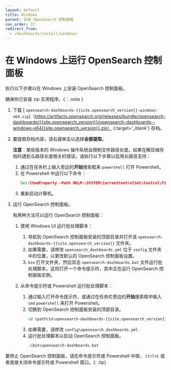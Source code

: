 ```yaml
---
layout: default
title: Windows
parent: 安装 OpenSearch 控制面板
nav_order: 37
redirect_from: 
  - /dashboards/install/windows/
---
```


# 在 Windows 上运行 OpenSearch 控制面板

执行以下步骤以在 Windows 上安装 OpenSearch 控制面板。

确保你已安装 zip 实用程序。{：.note }

1. 下载 [ `opensearch-dashboards-{{site.opensearch_version}}-windows-x64.zip`]（https://artifacts.opensearch.org/releases/bundle/opensearch-dashboards/{{site.opensearch_version}}/opensearch-dashboards--windows-x64{{site.opensearch_version}}.zip） {:target='\_blank'} 存档。

1. 要提取存档内容，请右键单击以选择**全部提取**。
   
   **注意**：某些版本的 Windows 操作系统会限制文件路径长度。如果在解压缩存档时遇到与路径长度相关的错误，请执行以下步骤以启用长路径支持：

   1. 通过在任务栏上输入旁边的**开始**搜索框来 `powershell` 打开 Powershell。
   1. 在 Powershell 中运行以下命令：
      ```bat
      Set-ItemProperty -Path HKLM:\SYSTEM\CurrentControlSet\Control\FileSystem LongPathsEnabled -Type DWORD -Value 1 -Force
      ```
   1. 重新启动计算机。

1. 运行 OpenSearch 控制面板。

   有两种方法可以运行 OpenSearch 控制面板：

   1. 使用 Windows UI 运行批处理脚本：

      1. 导航到 OpenSearch 控制面板安装的顶部目录并打开该 `opensearch-dashboards-{{site.opensearch_version}}` 文件夹。
      1. 如果需要，请修改 `opensearch_dashboards.yml` 位于 `config` 文件夹中的位置，以更改默认的 OpenSearch 控制面板设置。
      1.  `bin` 打开文件夹，然后双击 `opensearch-dashboards.bat` 文件运行批处理脚本。这将打开一个命令提示符，其中正在运行 OpenSearch 控制面板实例。

   1. 从命令提示符或 Powershell 运行批处理脚本：

      1. 通过输入打开命令提示符，或通过在任务栏旁边的**开始**搜索框中输入 `cmd` `powershell` 来打开 Powershell。
      1. 切换到 OpenSearch 控制面板安装的顶部目录。
         ```bat
         cd \path\to\opensearch-dashboards-{{site.opensearch_version}}
         ```
      1. 如果需要，请修改 `config\opensearch_dashboards.yml`.
      1. 运行批处理脚本以启动 OpenSearch 控制面板。
         ```bat
         .\bin\opensearch-dashboards.bat
         ```

要停止 OpenSearch 控制面板，请在命令提示符或 Powershell 中按， `Ctrl+C` 或者直接关闭命令提示符或 Powershell 窗口。{: .tip}